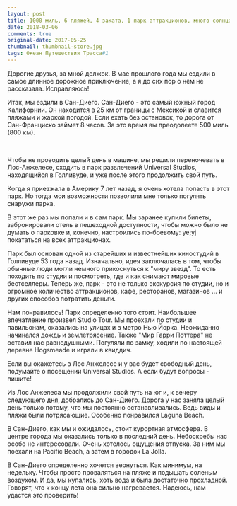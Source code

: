 ```yaml
---
layout: post
title: 1000 миль, 6 пляжей, 4 заката, 1 парк аттракционов, много солнца и неподражаемый Сан-Диего
date: 2018-03-06
comments: true
original-date: 2017-05-25
thumbnail: thumbnail-store.jpg
tags: Океан Путешествия Трасса#1
---
```


Дорогие друзья, за мной должок. В мае прошлого года мы ездили в самое длинное дорожное приключение, а я до сих пор о нём не рассказала.
Исправляюсь!

Итак, мы ездили в Сан-Диего. Сан-Диего - это самый южный город Калифорнии. Он находится в 25 км от границы с Мексикой и славится пляжами и жаркой погодой. Если ехать без остановок, то дорога от Сан-Франциско займет 8 часов. За это время вы преодолеете 500 миль (800 км).
<!--separate--> 

Чтобы не проводить целый день в машине, мы решили переночевать в Лос-Анжелесе, сходить в парк развлечений Universal Studios, находящийся в Голливуде, и уже после этого продолжить свой путь.

Когда я приезжала в Америку 7 лет назад, я очень хотела попасть в этот парк. Но тогда мои возможности позволили мне только погулять снаружи парка.

В этот же раз мы попали и в сам парк. Мы заранее купили билеты, забронировали отель в пешеходной доступности, чтобы можно было не думать о парковке и, конечно, настроились по-боевому: ye;yj покататься на всех аттракционах.

Парк был основан одной из старейших и известнейших киностудий в Голливуде 53 года назад. Изначально, идея заключалась в том, чтобы обычные люди могли немного прикоснуться к "миру звезд". То есть походить по студии и посмотреть, где и как снимают мировые бестселлеры.
Теперь же, парк - это не только экскурсия по студии, но и огромное количество аттракционов, кафе, ресторанов, магазинов ... и других способов потратить деньги.

Нам понравилось! Парк определенно того стоит. Наибольшее впечатление произвел Studio Tour. Мы проехали по студии и павильонам, оказались на улицах и в метро Нью Йорка. Неожиданно начинался дождь и землетрясение. Также "Мир Гарри Поттера" не оставил нас равнодушными. Погуляли по замку, ходили по настоящей деревне Hogsmeade и играли в квиддич.

Если вы окажетесь в Лос Анжелесе и у вас будет свободный день, подумайте о посещении Universal Studios. А если будут вопросы - пишите!

Из Лос Анжелеса мы продолжили свой путь на юг и, к вечеру следующего дня, добрались до Сан-Диего. Дорога у нас заняла целый день только потому, что мы постоянно останавливались. Ведь виды и пляжи были потрясающие. Особенно понравился Laguna Beach. 

В Сан-Диего, как мы и ожидалось, стоит курортная атмосфера. В центре города мы оказались только в последний день. Небоскребы нас особо не интересовали. Очень хотелось ощущения отпуска. За ним мы поехали на Pacific Beach, а затем в городок La Jolla. 

В Сан-Диего определенно хочется вернуться. Как минимум, на недельку. Чтобы просто проваляться на пляже и подышать соленым воздухом. И да, мы купались, хоть вода и была достаточно прохладной. Говорят, что к концу лета она сильно нагревается. Надеюсь, нам удастся это проверить!